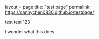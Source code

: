 layout = page
title: "test page"
permalink: https://dannychen0830.github.io/testpage/

test test 123

I wonder what this does
